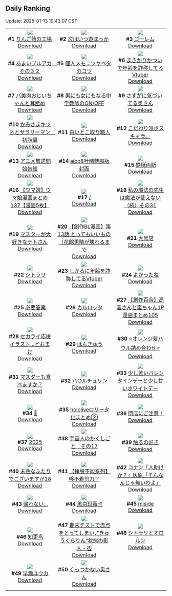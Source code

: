 ## Daily Ranking
Update: 2025-01-13 10:43:07 CST

|      |      |      |
| :----: | :----: | :----: |
| ![](https://i.pixiv.re/c/240x480/img-master/img/2025/01/10/07/30/03/126073046_p0_master1200.jpg)<br>**#1** [りんご飴の工場](https://www.pixiv.net/artworks/126073046)<br>[Download](https://i.pixiv.re/img-original/img/2025/01/10/07/30/03/126073046_p0.jpg) | ![](https://i.pixiv.re/c/240x480/img-master/img/2025/01/10/20/29/14/126087587_p0_master1200.jpg)<br>**#2** [次はいつ遊ぼっか](https://www.pixiv.net/artworks/126087587)<br>[Download](https://i.pixiv.re/img-original/img/2025/01/10/20/29/14/126087587_p0.jpg) | ![](https://i.pixiv.re/c/240x480/img-master/img/2025/01/10/00/00/10/126065055_p0_master1200.jpg)<br>**#3** [ゴーレム](https://www.pixiv.net/artworks/126065055)<br>[Download](https://i.pixiv.re/img-original/img/2025/01/10/00/00/10/126065055_p0.png) |
| ![](https://i.pixiv.re/c/240x480/img-master/img/2025/01/10/00/00/21/126065125_p0_master1200.jpg)<br>**#4** [あまいブルアカ　その３２](https://www.pixiv.net/artworks/126065125)<br>[Download](https://i.pixiv.re/img-original/img/2025/01/10/00/00/21/126065125_p0.png) | ![](https://i.pixiv.re/c/240x480/img-master/img/2025/01/11/06/00/05/126102163_p0_master1200.jpg)<br>**#5** [個人メモ：ツヤベタのコツ](https://www.pixiv.net/artworks/126102163)<br>[Download](https://i.pixiv.re/img-original/img/2025/01/11/06/00/05/126102163_p0.jpg) | ![](https://i.pixiv.re/c/240x480/img-master/img/2025/01/10/21/00/32/126088636_p0_master1200.jpg)<br>**#6** [まさかりかついで年齢を詐称してるVtuber](https://www.pixiv.net/artworks/126088636)<br>[Download](https://i.pixiv.re/img-original/img/2025/01/10/21/00/32/126088636_p0.jpg) |
| ![](https://i.pixiv.re/c/240x480/img-master/img/2025/01/11/00/00/25/126095074_p0_master1200.jpg)<br>**#7** [バ美肉おじいちゃんと耳舐め](https://www.pixiv.net/artworks/126095074)<br>[Download](https://i.pixiv.re/img-original/img/2025/01/11/00/00/25/126095074_p0.jpg) | ![](https://i.pixiv.re/c/240x480/img-master/img/2025/01/11/00/00/29/126095098_p0_master1200.jpg)<br>**#8** [男にも女にもなる中学教師のON/OFF](https://www.pixiv.net/artworks/126095098)<br>[Download](https://i.pixiv.re/img-original/img/2025/01/11/00/00/29/126095098_p0.jpg) | ![](https://i.pixiv.re/c/240x480/img-master/img/2025/01/10/00/04/27/126065535_p0_master1200.jpg)<br>**#9** [さすがに気づいてる奥さん](https://www.pixiv.net/artworks/126065535)<br>[Download](https://i.pixiv.re/img-original/img/2025/01/10/00/04/27/126065535_p0.jpg) |
| ![](https://i.pixiv.re/c/240x480/img-master/img/2025/01/11/15/20/15/126111856_p0_master1200.jpg)<br>**#10** [かみさまキツネとサラリーマン　初詣編](https://www.pixiv.net/artworks/126111856)<br>[Download](https://i.pixiv.re/img-original/img/2025/01/11/15/20/15/126111856_p0.png) | ![](https://i.pixiv.re/c/240x480/img-master/img/2025/01/10/20/30/02/126087613_p0_master1200.jpg)<br>**#11** [白いとこ取り職人](https://www.pixiv.net/artworks/126087613)<br>[Download](https://i.pixiv.re/img-original/img/2025/01/10/20/30/02/126087613_p0.png) | ![](https://i.pixiv.re/c/240x480/img-master/img/2025/01/10/12/21/01/126077093_p0_master1200.jpg)<br>**#12** [こだわり派ボスキャラ。](https://www.pixiv.net/artworks/126077093)<br>[Download](https://i.pixiv.re/img-original/img/2025/01/10/12/21/01/126077093_p0.jpg) |
| ![](https://i.pixiv.re/c/240x480/img-master/img/2025/01/10/15/52/05/126080426_p0_master1200.jpg)<br>**#13** [アニメ放送開始告知](https://www.pixiv.net/artworks/126080426)<br>[Download](https://i.pixiv.re/img-original/img/2025/01/10/15/52/05/126080426_p0.jpg) | ![](https://i.pixiv.re/c/240x480/img-master/img/2025/01/10/03/18/15/126070129_p0_master1200.jpg)<br>**#14** [aibo&叶晴魅魔版封面](https://www.pixiv.net/artworks/126070129)<br>[Download](https://i.pixiv.re/img-original/img/2025/01/10/03/18/15/126070129_p0.png) | ![](https://i.pixiv.re/c/240x480/img-master/img/2025/01/10/07/01/55/126072708_p0_master1200.jpg)<br>**#15** [鉄梃両断](https://www.pixiv.net/artworks/126072708)<br>[Download](https://i.pixiv.re/img-original/img/2025/01/10/07/01/55/126072708_p0.jpg) |
| ![](https://i.pixiv.re/c/240x480/img-master/img/2025/01/10/00/01/25/126065305_p0_master1200.jpg)<br>**#16** [【ウマ娘】ウマ娘漫画まとめ137【漫画5枚】](https://www.pixiv.net/artworks/126065305)<br>[Download](https://i.pixiv.re/img-original/img/2025/01/10/00/01/25/126065305_p0.jpg) | ![](https://i.pixiv.re/c/240x480/img-master/img/2025/01/10/00/08/05/126065678_p0_master1200.jpg)<br>**#17** [/](https://www.pixiv.net/artworks/126065678)<br>[Download](https://i.pixiv.re/img-original/img/2025/01/10/00/08/05/126065678_p0.png) | ![](https://i.pixiv.re/c/240x480/img-master/img/2025/01/10/00/01/07/126065263_p0_master1200.jpg)<br>**#18** [私の魔法の先生は魔法が使えない（続）その31](https://www.pixiv.net/artworks/126065263)<br>[Download](https://i.pixiv.re/img-original/img/2025/01/10/00/01/07/126065263_p0.jpg) |
| ![](https://i.pixiv.re/c/240x480/img-master/img/2025/01/10/18/04/56/126083376_p0_master1200.jpg)<br>**#19** [マスターが大好きなテトさん](https://www.pixiv.net/artworks/126083376)<br>[Download](https://i.pixiv.re/img-original/img/2025/01/10/18/04/56/126083376_p0.jpg) | ![](https://i.pixiv.re/c/240x480/img-master/img/2025/01/10/22/51/58/126092530_p0_master1200.jpg)<br>**#20** [【創作BL漫画】第13話 とってもいいもの（花館勇晴が壊れるまで](https://www.pixiv.net/artworks/126092530)<br>[Download](https://i.pixiv.re/img-original/img/2025/01/10/22/51/58/126092530_p0.jpg) | ![](https://i.pixiv.re/c/240x480/img-master/img/2025/01/10/13/46/20/126078462_p0_master1200.jpg)<br>**#21** [大黑塔](https://www.pixiv.net/artworks/126078462)<br>[Download](https://i.pixiv.re/img-original/img/2025/01/10/13/46/20/126078462_p0.jpg) |
| ![](https://i.pixiv.re/c/240x480/img-master/img/2025/01/11/07/15/11/126103109_p0_master1200.jpg)<br>**#22** [シトラリ](https://www.pixiv.net/artworks/126103109)<br>[Download](https://i.pixiv.re/img-original/img/2025/01/11/07/15/11/126103109_p0.jpg) | ![](https://i.pixiv.re/c/240x480/img-master/img/2025/01/11/20/01/40/126119641_p0_master1200.jpg)<br>**#23** [しかるに年齢を詐称してるVtuber](https://www.pixiv.net/artworks/126119641)<br>[Download](https://i.pixiv.re/img-original/img/2025/01/11/20/01/40/126119641_p0.png) | ![](https://i.pixiv.re/c/240x480/img-master/img/2025/01/10/12/30/52/126077306_p0_master1200.jpg)<br>**#24** [よかったね](https://www.pixiv.net/artworks/126077306)<br>[Download](https://i.pixiv.re/img-original/img/2025/01/10/12/30/52/126077306_p0.png) |
| ![](https://i.pixiv.re/c/240x480/img-master/img/2025/01/10/19/30/05/126085801_p0_master1200.jpg)<br>**#25** [必要答案](https://www.pixiv.net/artworks/126085801)<br>[Download](https://i.pixiv.re/img-original/img/2025/01/10/19/30/05/126085801_p0.jpg) | ![](https://i.pixiv.re/c/240x480/img-master/img/2025/01/11/00/30/01/126096485_p0_master1200.jpg)<br>**#26** [カルロッタ](https://www.pixiv.net/artworks/126096485)<br>[Download](https://i.pixiv.re/img-original/img/2025/01/11/00/30/01/126096485_p0.jpg) | ![](https://i.pixiv.re/c/240x480/img-master/img/2025/01/11/00/01/44/126095300_p0_master1200.jpg)<br>**#27** [【創作百合】高音さんと嵐ちゃん1P漫画まとめ105](https://www.pixiv.net/artworks/126095300)<br>[Download](https://i.pixiv.re/img-original/img/2025/01/11/00/01/44/126095300_p0.jpg) |
| ![](https://i.pixiv.re/c/240x480/img-master/img/2025/01/10/17/49/37/126082794_p0_master1200.jpg)<br>**#28** [セカライ応援イラスト…とおまけ](https://www.pixiv.net/artworks/126082794)<br>[Download](https://i.pixiv.re/img-original/img/2025/01/10/17/49/37/126082794_p0.jpg) | ![](https://i.pixiv.re/c/240x480/img-master/img/2025/01/10/04/00/01/126070622_p0_master1200.jpg)<br>**#29** [はんきゅう](https://www.pixiv.net/artworks/126070622)<br>[Download](https://i.pixiv.re/img-original/img/2025/01/10/04/00/01/126070622_p0.jpg) | ![](https://i.pixiv.re/c/240x480/img-master/img/2025/01/11/00/49/43/126097130_p0_master1200.jpg)<br>**#30** [⭐️オレンジ髪ハウル詰め合わせ⭐️](https://www.pixiv.net/artworks/126097130)<br>[Download](https://i.pixiv.re/img-original/img/2025/01/11/00/49/43/126097130_p0.jpg) |
| ![](https://i.pixiv.re/c/240x480/img-master/img/2025/01/10/21/05/09/126088817_p0_master1200.jpg)<br>**#31** [マスターも食べますか？](https://www.pixiv.net/artworks/126088817)<br>[Download](https://i.pixiv.re/img-original/img/2025/01/10/21/05/09/126088817_p0.jpg) | ![](https://i.pixiv.re/c/240x480/img-master/img/2025/01/11/07/14/16/126103098_p0_master1200.jpg)<br>**#32** [ハ○ルチュリン](https://www.pixiv.net/artworks/126103098)<br>[Download](https://i.pixiv.re/img-original/img/2025/01/11/07/14/16/126103098_p0.jpg) | ![](https://i.pixiv.re/c/240x480/img-master/img/2025/01/11/00/36/20/126096736_p0_master1200.jpg)<br>**#33** [少し苦いバレンタインデーと少し甘いホワイトデー](https://www.pixiv.net/artworks/126096736)<br>[Download](https://i.pixiv.re/img-original/img/2025/01/11/00/36/20/126096736_p0.jpg) |
| ![](https://i.pixiv.re/c/240x480/img-master/img/2025/01/11/10/39/28/126106104_p0_master1200.jpg)<br>**#34** [🥴](https://www.pixiv.net/artworks/126106104)<br>[Download](https://i.pixiv.re/img-original/img/2025/01/11/10/39/28/126106104_p0.png) | ![](https://i.pixiv.re/c/240x480/img-master/img/2025/01/11/00/00/14/126095014_p0_master1200.jpg)<br>**#35** [hololiveロリータ化まとめ②](https://www.pixiv.net/artworks/126095014)<br>[Download](https://i.pixiv.re/img-original/img/2025/01/11/00/00/14/126095014_p0.jpg) | ![](https://i.pixiv.re/c/240x480/img-master/img/2025/01/11/17/20/03/126114686_p0_master1200.jpg)<br>**#36** [閉店にご注意！](https://www.pixiv.net/artworks/126114686)<br>[Download](https://i.pixiv.re/img-original/img/2025/01/11/17/20/03/126114686_p0.png) |
| ![](https://i.pixiv.re/c/240x480/img-master/img/2025/01/11/10/00/01/126105366_p0_master1200.jpg)<br>**#37** [2025](https://www.pixiv.net/artworks/126105366)<br>[Download](https://i.pixiv.re/img-original/img/2025/01/11/10/00/01/126105366_p0.png) | ![](https://i.pixiv.re/c/240x480/img-master/img/2025/01/10/19/49/18/126086345_p0_master1200.jpg)<br>**#38** [宇宙人のかくしごと　その17](https://www.pixiv.net/artworks/126086345)<br>[Download](https://i.pixiv.re/img-original/img/2025/01/10/19/49/18/126086345_p0.png) | ![](https://i.pixiv.re/c/240x480/img-master/img/2025/01/10/00/33/51/126066618_p0_master1200.jpg)<br>**#39** [触るの好き](https://www.pixiv.net/artworks/126066618)<br>[Download](https://i.pixiv.re/img-original/img/2025/01/10/00/33/51/126066618_p0.png) |
| ![](https://i.pixiv.re/c/240x480/img-master/img/2025/01/11/02/36/04/126099572_p0_master1200.jpg)<br>**#40** [未熟なふたりでございますが18](https://www.pixiv.net/artworks/126099572)<br>[Download](https://i.pixiv.re/img-original/img/2025/01/11/02/36/04/126099572_p0.png) | ![](https://i.pixiv.re/c/240x480/img-master/img/2025/01/10/16/51/46/126081532_p0_master1200.jpg)<br>**#41** [【挣脱不能系列】够不着剪刀了](https://www.pixiv.net/artworks/126081532)<br>[Download](https://i.pixiv.re/img-original/img/2025/01/10/16/51/46/126081532_p0.jpg) | ![](https://i.pixiv.re/c/240x480/img-master/img/2025/01/11/18/38/20/126117003_p0_master1200.jpg)<br>**#42** [コナン「人助けか？」灰原「そんなんじゃ無いわよ」](https://www.pixiv.net/artworks/126117003)<br>[Download](https://i.pixiv.re/img-original/img/2025/01/11/18/38/20/126117003_p0.jpg) |
| ![](https://i.pixiv.re/c/240x480/img-master/img/2025/01/10/18/55/56/126084699_p0_master1200.jpg)<br>**#43** [帰れない...](https://www.pixiv.net/artworks/126084699)<br>[Download](https://i.pixiv.re/img-original/img/2025/01/10/18/55/56/126084699_p0.png) | ![](https://i.pixiv.re/c/240x480/img-master/img/2025/01/11/16/40/00/126113664_p0_master1200.jpg)<br>**#44** [黑白玛薇卡](https://www.pixiv.net/artworks/126113664)<br>[Download](https://i.pixiv.re/img-original/img/2025/01/11/16/40/00/126113664_p0.jpg) | ![](https://i.pixiv.re/c/240x480/img-master/img/2025/01/10/20/06/30/126086968_p0_master1200.jpg)<br>**#45** [miside](https://www.pixiv.net/artworks/126086968)<br>[Download](https://i.pixiv.re/img-original/img/2025/01/10/20/06/30/126086968_p0.png) |
| ![](https://i.pixiv.re/c/240x480/img-master/img/2025/01/10/19/00/28/126084929_p0_master1200.jpg)<br>**#46** [知更鸟](https://www.pixiv.net/artworks/126084929)<br>[Download](https://i.pixiv.re/img-original/img/2025/01/10/19/00/28/126084929_p0.jpg) | ![](https://i.pixiv.re/c/240x480/img-master/img/2025/01/10/00/00/03/126065007_p0_master1200.jpg)<br>**#47** [期末テストで赤点をとってしまい、”きゅうくらりん”状態の彰人・杏](https://www.pixiv.net/artworks/126065007)<br>[Download](https://i.pixiv.re/img-original/img/2025/01/10/00/00/03/126065007_p0.png) | ![](https://i.pixiv.re/c/240x480/img-master/img/2025/01/11/01/07/01/126097681_p0_master1200.jpg)<br>**#48** [シトラリとオロルン](https://www.pixiv.net/artworks/126097681)<br>[Download](https://i.pixiv.re/img-original/img/2025/01/11/01/07/01/126097681_p0.jpg) |
| ![](https://i.pixiv.re/c/240x480/img-master/img/2025/01/10/00/28/15/126066407_p0_master1200.jpg)<br>**#49** [早瀬ユウカ](https://www.pixiv.net/artworks/126066407)<br>[Download](https://i.pixiv.re/img-original/img/2025/01/10/00/28/15/126066407_p0.jpg) | ![](https://i.pixiv.re/c/240x480/img-master/img/2025/01/11/00/02/59/126095417_p0_master1200.jpg)<br>**#50** [くっつかない奥さん](https://www.pixiv.net/artworks/126095417)<br>[Download](https://i.pixiv.re/img-original/img/2025/01/11/00/02/59/126095417_p0.jpg) |
|      |
